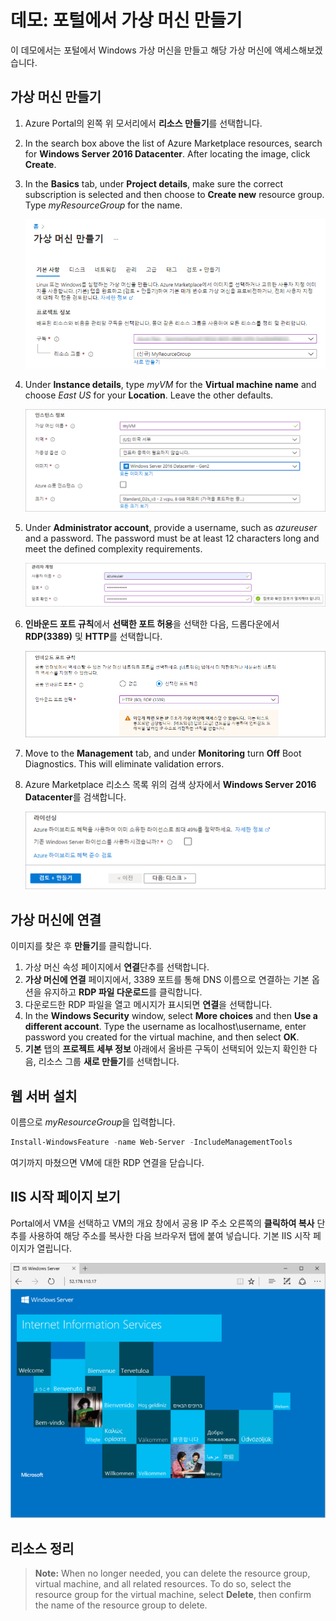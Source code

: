 # <a name="demonstration-create-a-virtual-machine-in-the-portal"></a>데모: 포털에서 가상 머신 만들기

이 데모에서는 포털에서 Windows 가상 머신을 만들고 해당 가상 머신에 액세스해보겠습니다.

## <a name="create-the-virtual-machine"></a>가상 머신 만들기

1. Azure Portal의 왼쪽 위 모서리에서 **리소스 만들기**를 선택합니다.
2. In the search box above the list of Azure Marketplace resources, search for <bpt id="p1">**</bpt>Windows Server 2016 Datacenter<ept id="p1">**</ept>. After locating the image, click <bpt id="p1">**</bpt>Create<ept id="p1">**</ept>.
3. In the <bpt id="p1">**</bpt>Basics<ept id="p1">**</ept> tab, under <bpt id="p2">**</bpt>Project details<ept id="p2">**</ept>, make sure the correct subscription is selected and then choose to <bpt id="p3">**</bpt>Create new<ept id="p3">**</ept> resource group. Type <bpt id="p1">*</bpt>myResourceGroup<ept id="p1">*</ept> for the name.

    ![VM에 대한 새 리소스 그룹 만들기](Images/AZ103_Demo_Creating_VMs1.png)

4. Under <bpt id="p1">**</bpt>Instance details<ept id="p1">**</ept>, type <bpt id="p2">*</bpt>myVM<ept id="p2">*</ept> for the <bpt id="p3">**</bpt>Virtual machine name<ept id="p3">**</ept> and choose <bpt id="p4">*</bpt>East US<ept id="p4">*</ept> for your <bpt id="p5">**</bpt>Location<ept id="p5">**</ept>. Leave the other defaults.

    ![인스턴스 세부 정보 섹션](Images/AZ103_Demo_Creating_VMs2.png)

5. Under <bpt id="p1">**</bpt>Administrator account<ept id="p1">**</ept>, provide a username, such as <bpt id="p2">*</bpt>azureuser<ept id="p2">*</ept> and a password. The password must be at least 12 characters long and meet the defined complexity requirements.

    ![사용자 이름 및 암호 입력](Images/AZ103_Demo_Creating_VMs3.png)

6. **인바운드 포트 규칙**에서 **선택한 포트 허용**을 선택한 다음, 드롭다운에서 **RDP(3389)** 및 **HTTP**를 선택합니다.

    ![RDP 및 HTTP에 대한 포트 열기](Images/AZ103_Demo_Creating_VMs4.png)

7. Move to the <bpt id="p1">**</bpt>Management<ept id="p1">**</ept> tab, and under <bpt id="p2">**</bpt>Monitoring<ept id="p2">**</ept> turn <bpt id="p3">**</bpt>Off<ept id="p3">**</ept> Boot Diagnostics. This will eliminate validation errors. 
8. Azure Marketplace 리소스 목록 위의 검색 상자에서 **Windows Server 2016 Datacenter**를 검색합니다. 

    ![검토 후 만들기](Images/AZ103_Demo_Creating_VMs5.png)

## <a name="connect-to-the-virtual-machine"></a>가상 머신에 연결

이미지를 찾은 후 **만들기**를 클릭합니다.

1. 가상 머신 속성 페이지에서 **연결**단추를 선택합니다.
2. **가상 머신에 연결** 페이지에서, 3389 포트를 통해 DNS 이름으로 연결하는 기본 옵션을 유지하고 **RDP 파일 다운로드**를 클릭합니다.
3. 다운로드한 RDP 파일을 열고 메시지가 표시되면 **연결**을 선택합니다.
4. In the <bpt id="p1">**</bpt>Windows Security<ept id="p1">**</ept> window, select <bpt id="p2">**</bpt>More choices<ept id="p2">**</ept> and then <bpt id="p3">**</bpt>Use a different account<ept id="p3">**</ept>. Type the username as localhost\username, enter password you created for the virtual machine, and then select <bpt id="p1">**</bpt>OK<ept id="p1">**</ept>.
5. **기본** 탭의 **프로젝트 세부 정보** 아래에서 올바른 구독이 선택되어 있는지 확인한 다음, 리소스 그룹 **새로 만들기**를 선택합니다.

## <a name="install-web-server"></a>웹 서버 설치

이름으로 *myResourceGroup*을 입력합니다.

```PowerShell
Install-WindowsFeature -name Web-Server -IncludeManagementTools
```

여기까지 마쳤으면 VM에 대한 RDP 연결을 닫습니다.

## <a name="view-the-iis-welcome-page"></a>IIS 시작 페이지 보기

Portal에서 VM을 선택하고 VM의 개요 창에서 공용 IP 주소 오른쪽의 **클릭하여 복사** 단추를 사용하여 해당 주소를 복사한 다음 브라우저 탭에 붙여 넣습니다. 기본 IIS 시작 페이지가 열립니다.

![IIS 기본 사이트](Images/AZ103_Demo_Creating_VMs6.png)

## <a name="clean-up-resources"></a>리소스 정리

><bpt id="p1">**</bpt>Note:<ept id="p1">**</ept> When no longer needed, you can delete the resource group, virtual machine, and all related resources. To do so, select the resource group for the virtual machine, select <bpt id="p1">**</bpt>Delete<ept id="p1">**</ept>, then confirm the name of the resource group to delete.